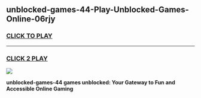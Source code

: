 
## unblocked-games-44-Play-Unblocked-Games-Online-06rjy
<h3>
<a href="https://premium76.site?title=unblocked-games-44&ref=24A">CLICK TO PLAY</a></h3>
<hr>

<h3>
<a href="https://premium76.site?title=unblocked-games-44&ref=24A">CLICK 2 PLAY</a>
  
</h3>

<a href="https://premium76.site?title=unblocked-games-44&ref=24A"><img src="https://clearcache.store/games.png"></a>


**unblocked-games-44 games unblocked: Your Gateway to Fun and Accessible Online Gaming**

